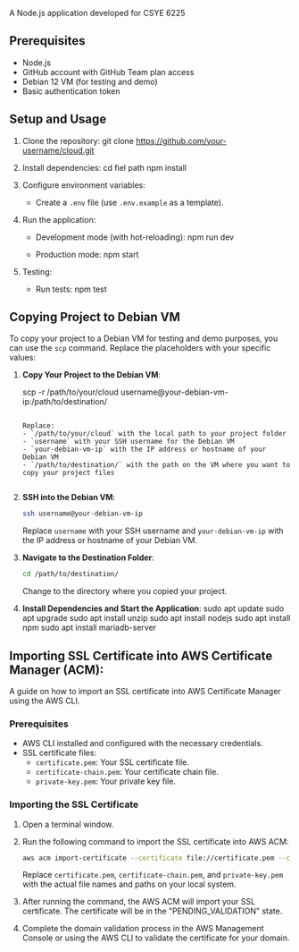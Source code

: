 
A Node.js application developed for CSYE 6225

## Prerequisites

- Node.js
- GitHub account with GitHub Team plan access
- Debian 12 VM (for testing and demo)
- Basic authentication token

## Setup and Usage

1. Clone the repository:
   git clone https://github.com/your-username/cloud.git

2. Install dependencies:
   cd fiel path
   npm install

3. Configure environment variables:
   - Create a `.env` file (use `.env.example` as a template).

4. Run the application:

   - Development mode (with hot-reloading):
     npm run dev
     

   - Production mode:
     npm start

5. Testing:

   - Run tests:
     npm test
    
## Copying Project to Debian VM

To copy your project to a Debian VM for testing and demo purposes, you can use the `scp` command. Replace the placeholders with your specific values:

1. **Copy Your Project to the Debian VM**:

   
   scp -r /path/to/your/cloud username@your-debian-vm-ip:/path/to/destination/
   ```

   Replace:
   - `/path/to/your/cloud` with the local path to your project folder
   - `username` with your SSH username for the Debian VM
   - `your-debian-vm-ip` with the IP address or hostname of your Debian VM
   - `/path/to/destination/` with the path on the VM where you want to copy your project files


2. **SSH into the Debian VM**:

   ```bash
   ssh username@your-debian-vm-ip
   ```

   Replace `username` with your SSH username and `your-debian-vm-ip` with the IP address or hostname of your Debian VM.

3. **Navigate to the Destination Folder**:

   ```bash
   cd /path/to/destination/
   ```

   Change to the directory where you copied your project.

4. **Install Dependencies and Start the Application**:
sudo apt update
sudo apt upgrade
sudo apt install unzip
sudo apt install nodejs
sudo apt install npm
sudo apt install mariadb-server

## Importing SSL Certificate into AWS Certificate Manager (ACM):
 A guide on how to import an SSL certificate into AWS Certificate Manager using the AWS CLI.

### Prerequisites

- AWS CLI installed and configured with the necessary credentials.
- SSL certificate files:
  - `certificate.pem`: Your SSL certificate file.
  - `certificate-chain.pem`: Your certificate chain file.
  - `private-key.pem`: Your private key file.


### Importing the SSL Certificate

1. Open a terminal window.

2. Run the following command to import the SSL certificate into AWS ACM:

   ```bash
   aws acm import-certificate --certificate file://certificate.pem --certificate-chain file://certificate-chain.pem --private-key file://private-key.pem
   ```

   Replace `certificate.pem`, `certificate-chain.pem`, and `private-key.pem` with the actual file names and paths on your local system.

3. After running the command, the AWS ACM will import your SSL certificate. The certificate will be in the "PENDING_VALIDATION" state.

4. Complete the domain validation process in the AWS Management Console or using the AWS CLI to validate the certificate for your domain.

